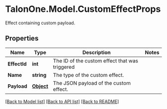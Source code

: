 # TalonOne.Model.CustomEffectProps
Effect containing custom payload.
## Properties

Name | Type | Description | Notes
------------ | ------------- | ------------- | -------------
**EffectId** | **int** | The ID of the custom effect that was triggered | 
**Name** | **string** | The type of the custom effect. | 
**Payload** | [**Object**](.md) | The JSON payload of the custom effect. | 

[[Back to Model list]](../README.md#documentation-for-models) [[Back to API list]](../README.md#documentation-for-api-endpoints) [[Back to README]](../README.md)

